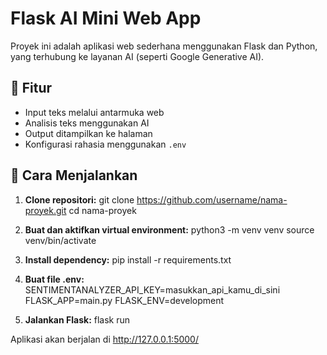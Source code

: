 # Flask AI Mini Web App

Proyek ini adalah aplikasi web sederhana menggunakan Flask dan Python, yang terhubung ke layanan AI (seperti Google Generative AI).

## 🔧 Fitur

- Input teks melalui antarmuka web
- Analisis teks menggunakan AI
- Output ditampilkan ke halaman
- Konfigurasi rahasia menggunakan `.env`

## 🚀 Cara Menjalankan

1. **Clone repositori:**
   <bash>
   git clone https://github.com/username/nama-proyek.git
   cd nama-proyek
   
3. **Buat dan aktifkan virtual environment:**
   <bash>
   python3 -m venv venv
   source venv/bin/activate

5. **Install dependency:**
   <bash>
   pip install -r requirements.txt

7. **Buat file .env:**
   <env>
   SENTIMENTANALYZER_API_KEY=masukkan_api_kamu_di_sini
   FLASK_APP=main.py
   FLASK_ENV=development

9. **Jalankan Flask:**
    <bash>
   flask run
   
Aplikasi akan berjalan di http://127.0.0.1:5000/
